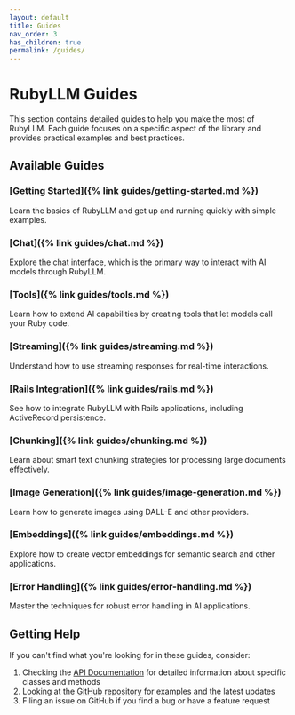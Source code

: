 ```yaml
---
layout: default
title: Guides
nav_order: 3
has_children: true
permalink: /guides/
---
```


# RubyLLM Guides

This section contains detailed guides to help you make the most of RubyLLM. Each guide focuses on a specific aspect of the library and provides practical examples and best practices.

## Available Guides

### [Getting Started]({% link guides/getting-started.md %})
Learn the basics of RubyLLM and get up and running quickly with simple examples.

### [Chat]({% link guides/chat.md %})
Explore the chat interface, which is the primary way to interact with AI models through RubyLLM.

### [Tools]({% link guides/tools.md %})
Learn how to extend AI capabilities by creating tools that let models call your Ruby code.

### [Streaming]({% link guides/streaming.md %})
Understand how to use streaming responses for real-time interactions.

### [Rails Integration]({% link guides/rails.md %})
See how to integrate RubyLLM with Rails applications, including ActiveRecord persistence.

### [Chunking]({% link guides/chunking.md %})
Learn about smart text chunking strategies for processing large documents effectively.

### [Image Generation]({% link guides/image-generation.md %})
Learn how to generate images using DALL-E and other providers.

### [Embeddings]({% link guides/embeddings.md %})
Explore how to create vector embeddings for semantic search and other applications.

### [Error Handling]({% link guides/error-handling.md %})
Master the techniques for robust error handling in AI applications.

## Getting Help

If you can't find what you're looking for in these guides, consider:

1. Checking the [API Documentation]() for detailed information about specific classes and methods
2. Looking at the [GitHub repository](https://github.com/yourusername/ruby_llm) for examples and the latest updates
3. Filing an issue on GitHub if you find a bug or have a feature request